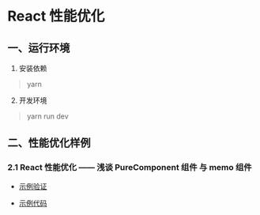 # React 性能优化

## 一、运行环境

1. 安装依赖

> yarn

2. 开发环境

> yarn run dev

## 二、性能优化样例

### 2.1 React 性能优化 —— 浅谈 PureComponent 组件 与 memo 组件

- [示例验证](https://bian2017.github.io/performance-optimization-react/OpUselessRenderParent.html)

- [示例代码](https://github.com/Bian2017/performance-optimization-react/tree/master/src/OpUselessRenderParent)
